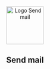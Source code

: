 <!-- PROJECT LOGO -->
<br />
<p align="center">
  <a href="https://github.com/masprog/simple/">
    <img 
      src="./assets/logo.png" 
      alt="Logo Send mail"
      width="100"
      height="100" 
    >
  </a>

  <h2 align="center">Send mail</h2>
  
